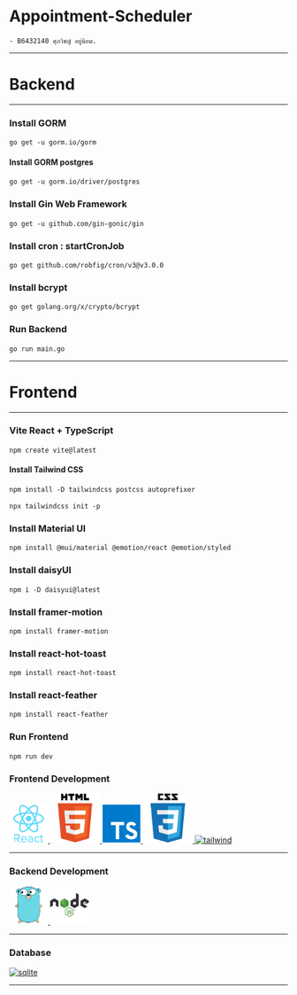# Appointment-Scheduler

```
- B6432140 ศุภวิชญ์ อยู่นิยม.
```
***

# Backend

***
<h3 align="left">Install GORM</h3>

```
go get -u gorm.io/gorm
```
<h4 align="left">Install GORM postgres</h4>

```
go get -u gorm.io/driver/postgres
```
<h3 align="left">Install Gin Web Framework</h3>

```
go get -u github.com/gin-gonic/gin
```
<h3 align="left">Install cron : startCronJob </h3>

```
go get github.com/robfig/cron/v3@v3.0.0
```
<h3 align="left">Install bcrypt</h3>

```
go get golang.org/x/crypto/bcrypt
```
<h3 align="left">Run Backend</h3>

```
go run main.go
```
***

# Frontend

***
<h3 align="left">Vite React + TypeScript</h3>

```
npm create vite@latest
```
<h4 align="left">Install Tailwind CSS</h4>

```
npm install -D tailwindcss postcss autoprefixer
```
```
npx tailwindcss init -p
```
<h3 align="left">Install Material UI</h3>

```
npm install @mui/material @emotion/react @emotion/styled
```
<h3 align="left">Install daisyUI</h3>

```
npm i -D daisyui@latest
```
<h3 align="left">Install framer-motion</h3>

```
npm install framer-motion
```
<h3 align="left">Install react-hot-toast</h3>

```
npm install react-hot-toast
```
<h3 align="left">Install react-feather</h3>

```
npm install react-feather
```
<h3 align="left">Run Frontend</h3>

```
npm run dev
```

<h3 align="left">Frontend Development</h3>

<a href="https://reactjs.org/" target="_blank" rel="noreferrer"> <img src="https://raw.githubusercontent.com/devicons/devicon/master/icons/react/react-original-wordmark.svg" alt="react" width="70" height="70"/> </a> 
<a href="https://www.w3.org/html/" target="_blank" rel="noreferrer"> <img src="https://raw.githubusercontent.com/devicons/devicon/master/icons/html5/html5-original-wordmark.svg" alt="html5" width="90" height="90"/> </a>
<a href="https://www.typescriptlang.org/" target="_blank" rel="noreferrer"> <img src="https://raw.githubusercontent.com/devicons/devicon/master/icons/typescript/typescript-original.svg" alt="typescript" width="70" height="70"/> </a>
<a href="https://www.w3schools.com/css/" target="_blank" rel="noreferrer"> <img src="https://raw.githubusercontent.com/devicons/devicon/master/icons/css3/css3-original-wordmark.svg" alt="css3" width="90" height="90"/> </a>
<a href="https://tailwindcss.com/" target="_blank" rel="noreferrer"> <img src="https://www.vectorlogo.zone/logos/tailwindcss/tailwindcss-icon.svg" alt="tailwind" width="90" height="90"/> </a>

***

<h3 align="left">Backend Development</h3>

<a href="https://golang.org" target="_blank" rel="noreferrer"> <img src="https://raw.githubusercontent.com/devicons/devicon/master/icons/go/go-original.svg" alt="go" width="70" height="70"/> </a> 
<a href="https://nodejs.org" target="_blank" rel="noreferrer"> <img src="https://raw.githubusercontent.com/devicons/devicon/master/icons/nodejs/nodejs-original-wordmark.svg" alt="nodejs" width="70" height="70"/> </a> 

***

<h3 align="left">Database</h3>

<a href="https://www.postgresql.org/" target="_blank" rel="noreferrer"> <img src="https://www.vectorlogo.zone/logos/postgresql/postgresql-vertical.svg" alt="sqlite" width="70" height="70"/> </a> 

***



